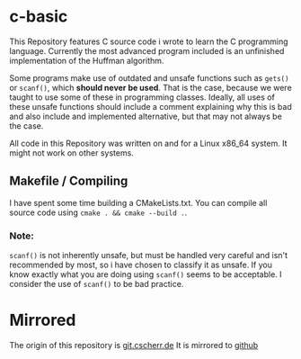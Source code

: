 # c-basic
This Repository features C source code i wrote to learn the C programming language. Currently the most advanced program included is an
unfinished implementation of the Huffman algorithm.

Some programs make use of outdated and unsafe functions such as `gets()` or `scanf()`, which **should never be used**.
That is the case, because we were taught to use some of these in programming classes. Ideally, all uses
of these unsafe functions should include a comment explaining why this is bad and also include and implemented
alternative, but that may not always be the case.

All code in this Repository was written on and for a Linux x86_64 system. It might not work on other systems.

## Makefile / Compiling
I have spent some time building a CMakeLists.txt. You can compile all source code using `cmake . && cmake --build .`.

### Note:

`scanf()` is not inherently unsafe, but must be handled very careful and isn't recommended by most, so i have
chosen to classify it as unsafe. If you know exactly what you are doing using `scanf()` seems to be acceptable.
I consider the use of `scanf()` to be bad practice.

# Mirrored
The origin of this repository is [git.cscherr.de](https://git.cscherr.de/PlexSheep/c-basic.git)
It is mirrored to [github](https://github.com/PlexSheep/c-basic)
